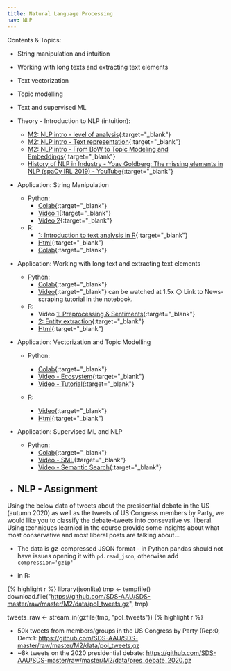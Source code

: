 ```yaml
---
title: Natural Language Processing
nav: NLP
---
```


Contents & Topics: 

* String manipulation and intuition
* Working with long texts and extracting text elements
* Text vectorization
* Topic modelling
* Text and supervised ML

* Theory - Introduction to NLP (intuition): 
   * [M2: NLP intro - level of analysis](https://www.loom.com/share/289e4e0e91c24e759ae84a11cb06f78c?sharedAppSource=personal_library){:target="_blank"}
   * [M2: NLP intro - Text representation](https://www.loom.com/share/d97ba6e1e1a344899c83616b290cd888?sharedAppSource=personal_library){:target="_blank"}
   * [M2: NLP intro - From BoW to Topic Modeling and Embeddings](https://www.loom.com/share/2a7b0791c906457cab0c57e0618dc68b?sharedAppSource=personal_library){:target="_blank"}
   * [History of NLP in Industry - Yoav Goldberg: The missing elements in NLP (spaCy IRL 2019) - YouTube](https://youtu.be/e12danHhlic){:target="_blank"}


* Application: String Manipulation
   * Python: 
        * [Colab](https://colab.research.google.com/github/SDS-AAU/SDS-master/blob/master/M2/notebooks/NLP_intro_py.ipynb){:target="_blank"}
        * [Video 1](https://www.loom.com/share/44d9ad8917fb4b9585110c507640ff3c?sharedAppSource=personal_library){:target="_blank"}
        * [Video 2](https://www.loom.com/share/109433b5063d445aa2dd1b19d263afee?sharedAppSource=personal_library){:target="_blank"}
   * R: 
        * [1: Introduction to text analysis in R](https://www.loom.com/share/5648ecba2c26429aaebcda7ba8ffb83a?from_recorder=1){:target="_blank"} 
        * [Html](https://sds-aau.github.io/SDS-master/M2/notebooks/NLP_intro_R.nb.html){:target="_blank"} 
        * [Colab](https://colab.research.google.com/github/SDS-AAU/SDS-master/blob/master/M2/notebooks/NLP_intro_R.ipynb){:target="_blank"}
   
* Application: Working with long text and extracting text elements
   * Python: 
      * [Colab](https://colab.research.google.com/github/SDS-AAU/SDS-master/blob/master/M2/notebooks/NLP_Longtext_py.ipynb){:target="_blank"}
      * [Video](https://www.loom.com/share/e5480f30f379471e975d9080ecd6bb44){:target="_blank"} can be watched at 1.5x :wink: Link to News-scraping tutorial in the notebook.
   * R: 
      * Video [1: Preprocessing & Sentiments](https://www.loom.com/share/693668d74ce74697870fd97a8256d682?from_recorder=1){:target="_blank"}
      * [2: Entity extraction](https://www.loom.com/share/647407c8959a4702b14c7db8dcf055f0?from_recorder=1){:target="_blank"} 
      * [Html](https://sds-aau.github.io/SDS-master/M2/notebooks/NLP_long_text_R.nb.html){:target="_blank"}


* Application: Vectorization and Topic Modelling
   * Python: 
      * [Colab](https://colab.research.google.com/github/SDS-AAU/SDS-master/blob/master/M2/notebooks/M2_NLP_TexVec_Py.ipynb){:target="_blank"} 
      * [Video - Ecosystem](https://www.loom.com/share/64b94c41755b4a78bdfe354203c10104){:target="_blank"}  
      * [Video - Tutorial](https://www.loom.com/share/3dc09124ae7a4525872384d13be3ec36){:target="_blank"} 
   
   * R: 
      * [Video](https://www.loom.com/share/e9e054a738f3472983c905b1b739b9c3){:target="_blank"}  
      * [Html](https://sds-aau.github.io/SDS-master/M2/notebooks/NLP_text_vectorization_R.nb.html){:target="_blank"} 


* Application: Supervised ML and NLP
   * Python: 
      * [Colab](https://colab.research.google.com/github/RJuro/nlp-intro-cuny/blob/master/notebooks/Intro_to_nlp_and_supervised_tasks.ipynb){:target="_blank"} 
      * [Video - SML](https://www.loom.com/share/443848be519c4d97b298da4aa51304a0){:target="_blank"}  
      * [Video - Semantic Search](https://www.loom.com/share/20d39ca6a85843718cfddaffcc1cc6c5?sharedAppSource=personal_library){:target="_blank"} 

* ## NLP - Assignment

Using the below data of tweets about the presidential debate in the US (autumn 2020) as well as the tweets of US Congress members by Party, we would like you to classify the debate-tweets into consevative vs. liberal. Using techniques learnied in the course provide some insights about what most conservative and most liberal posts are talking about...

- The data is gz-compressed JSON format - in Python pandas should not have issues opening it with `pd.read_json`, otherwise add `compression='gzip'` 

- in R:

{% highlight r %}
library(jsonlite)
tmp <- tempfile()
download.file("https://github.com/SDS-AAU/SDS-master/raw/master/M2/data/pol_tweets.gz", tmp)

tweets_raw <- stream_in(gzfile(tmp, "pol_tweets"))
{% highlight r %}

* 50k tweets from members/groups in the US Congress by Party (Rep:0, Dem:1: https://github.com/SDS-AAU/SDS-master/raw/master/M2/data/pol_tweets.gz
* ~8k tweets on the 2020 presidential debate: https://github.com/SDS-AAU/SDS-master/raw/master/M2/data/pres_debate_2020.gz

